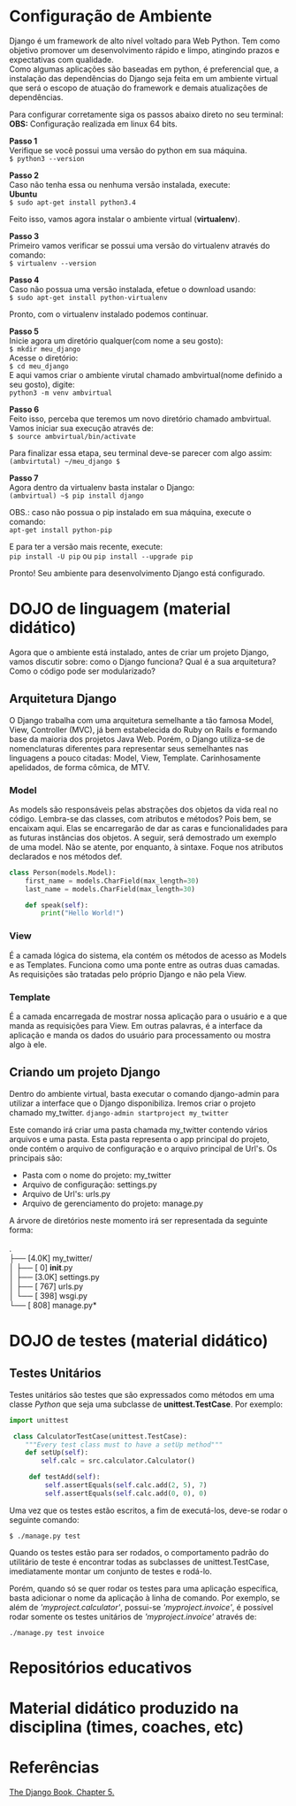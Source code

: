 # Configuração de Ambiente  

Django é um framework de alto nível voltado para Web Python. Tem como objetivo promover um desenvolvimento rápido e limpo, atingindo prazos e expectativas com qualidade.  
Como algumas aplicações são baseadas em python, é preferencial que, a instalação das dependências do Django seja feita em um ambiente virtual que será o escopo de atuação do framework e demais atualizações de dependências.  

Para configurar corretamente siga os passos abaixo direto no seu terminal:  
**OBS:** Configuração realizada em linux 64 bits.  

**Passo 1**  
Verifique se você possui uma versão do python em sua máquina.  
      ``$ python3 --version``  

**Passo 2**  
Caso não tenha essa ou nenhuma versão instalada, execute:  
**Ubuntu**  
      ``$ sudo apt-get install python3.4``  

Feito isso, vamos agora instalar o ambiente virtual (**virtualenv**).  

**Passo 3**  
Primeiro vamos verificar se possui uma versão do virtualenv através do comando:  
	``$ virtualenv --version``  
	
**Passo 4**  
Caso não possua uma versão instalada, efetue o download usando:  
	``$ sudo apt-get install python-virtualenv``  

Pronto, com o virtualenv instalado podemos continuar.  

**Passo 5**  
Inicie agora um diretório qualquer(com nome a seu gosto):  
	``$ mkdir meu_django``  
Acesse o diretório:  
	``$ cd meu_django``  
E aqui vamos criar o ambiente virutal chamado ambvirtual(nome definido a seu gosto), digite:  
	``python3 -m venv ambvirtual``  

**Passo 6**  
Feito isso, perceba que teremos um novo diretório chamado ambvirtual.  
Vamos iniciar sua execução através de:  
	``$ source ambvirtual/bin/activate``  

Para finalizar essa etapa, seu terminal deve-se parecer com algo assim:  
	``(ambvirtutal) ~/meu_django $``  

**Passo 7**  
Agora dentro da virtualenv basta instalar o Django:  
	``(ambvirtual) ~$ pip install django``  

OBS.: caso não possua o pip instalado em sua máquina, execute o comando:  
        ``apt-get install python-pip``  

E para ter a versão mais recente, execute:   
        ``pip install -U pip``
ou 
        ``pip install --upgrade pip`` 
 
Pronto! Seu ambiente para desenvolvimento Django está configurado.    


# DOJO de linguagem (material didático)
Agora que o ambiente está instalado, antes de criar um projeto Django,
vamos discutir sobre: como o Django funciona? Qual é a sua arquitetura?
Como o código pode ser modularizado?

## Arquitetura Django
O Django trabalha com uma arquitetura semelhante a tão famosa Model, View,
Controller (MVC), já bem estabelecida do Ruby on Rails e formando base da
maioria dos projetos Java Web. Porém, o Django utiliza-se de nomenclaturas
diferentes para representar seus semelhantes nas linguagens a pouco citadas:
Model, View, Template. Carinhosamente apelidados, de forma cômica, de MTV.

### Model
As models são responsáveis pelas abstrações dos objetos da vida real no código.
Lembra-se das classes, com atributos e métodos? Pois bem, se encaixam aqui.
Elas se encarregarão de dar as caras e funcionalidades para as futuras instâncias
dos objetos. A seguir, será demostrado um exemplo de uma model. Não se atente, por
enquanto, à sintaxe. Foque nos atributos declarados e nos métodos def.

``` python
class Person(models.Model):
    first_name = models.CharField(max_length=30)
    last_name = models.CharField(max_length=30)

    def speak(self):
        print("Hello World!")
```
### View

É a camada lógica do sistema, ela contém os métodos de acesso as Models e as Templates. Funciona como uma ponte entre as outras duas camadas. As requisições são tratadas pelo próprio Django e não pela View.
 
### Template

É a camada encarregada de mostrar nossa aplicação para o usuário e a que manda as requisições para View. Em outras palavras, é a interface da aplicação e manda os dados do usuário para processamento ou mostra algo à ele.

## Criando um projeto Django
Dentro do ambiente virtual, basta executar o comando django-admin para utilizar
a interface que o Django disponibiliza. Iremos criar o projeto chamado my_twitter.
`django-admin startproject my_twitter`

Este comando irá criar uma pasta chamada my_twitter contendo vários arquivos e uma pasta.
Esta pasta representa o app principal do projeto, onde contém o arquivo de configuração
e o arquivo principal de Url's. Os principais são:

* Pasta com o nome do projeto: my_twitter
* Arquivo de configuração: settings.py 
* Arquivo de Url's: urls.py
* Arquivo de gerenciamento do projeto: manage.py

A árvore de diretórios neste momento irá ser representada da seguinte forma:<br><br>
.<br>
├── [4.0K]  my_twitter/<br>
│   ├── [   0]  __init__.py<br>
│   ├── [3.0K]  settings.py<br>
│   ├── [ 767]  urls.py<br>
│   └── [ 398]  wsgi.py<br>
└── [ 808]  manage.py*<br>


# DOJO de testes (material didático)
## Testes Unitários
Testes unitários são testes que são expressados como métodos em uma classe _Python_ que seja uma subclasse de **unittest.TestCase**. Por exemplo:

```Python
import unittest

 class CalculatorTestCase(unittest.TestCase):
    """Every test class must to have a setUp method"""
    def setUp(self):
        self.calc = src.calculator.Calculator()

     def testAdd(self):
         self.assertEquals(self.calc.add(2, 5), 7)
         self.assertEquals(self.calc.add(0, 0), 0)
```

Uma vez que os testes estão escritos, a fim de executá-los, deve-se rodar o seguinte comando:

`$ ./manage.py test`

Quando os testes estão para ser rodados, o comportamento padrão do utilitário de teste é encontrar todas as subclasses de unittest.TestCase, imediatamente montar um conjunto de testes e rodá-lo.

Porém, quando só se quer rodar os testes para uma aplicação específica, basta adicionar o nome da aplicação à linha de comando. Por exemplo, se além de _'myproject.calculator'_, possui-se _'myproject.invoice'_, é possível rodar somente os testes unitários de _'myproject.invoice'_ através de:

`./manage.py test invoice`

# Repositórios educativos


# Material didático produzido na disciplina (times, coaches, etc)

# Referências

[The Django Book, Chapter 5.](http://www.djangobook.com/en/2.0/chapter05.html)